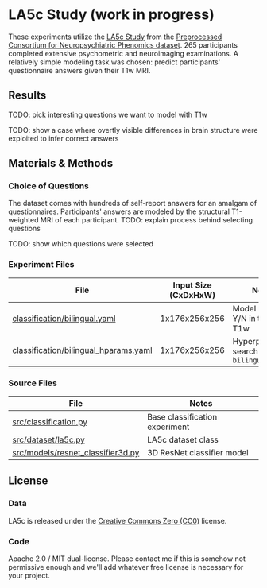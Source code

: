 # LA5c Study (work in progress)
These experiments utilize the [LA5c Study](https://openneuro.org/datasets/ds000030/versions/1.0.0) from the [Preprocessed Consortium for Neuropsychiatric Phenomics dataset](https://f1000research.com/articles/6-1262/v2). 265 participants completed extensive psychometric and neuroimaging examinations. A relatively simple modeling task was chosen: predict participants' questionnaire answers given their T1w MRI.

## Results
TODO: pick interesting questions we want to model with T1w

TODO: show a case where overtly visible differences in brain structure were exploited to infer correct answers 

## Materials & Methods
### Choice of Questions
The dataset comes with hundreds of self-report answers for an amalgam of questionnaires. Participants' answers are modeled by the structural T1-weighted MRI of each participant. TODO: explain process behind selecting questions

TODO: show which questions were selected

### Experiment Files
| File                                                                             | Input Size (CxDxHxW)  | Notes
| -------------------------------------------------------------------------------- | --------------------- | ------
| [classification/bilingual.yaml](classification/bilingual.yaml)                   | 1x176x256x256         | Model bilingual Y/N in terms of T1w
| [classification/bilingual_hparams.yaml](classification/bilingual_hparams.yaml)   | 1x176x256x256         | Hyperparameter search for `bilingual.yaml`

### Source Files
| File                                                                     | Notes
| ------------------------------------------------------------------------ | ------------------------------
| [src/classification.py](/src/classification.py)                          | Base classification experiment
| [src/dataset/la5c.py](/src/dataset/la5c.py)                              | LA5c dataset class
| [src/models/resnet_classifier3d.py](/src/models/resnet_classifier3d.py)  | 3D ResNet classifier model

## License
### Data
LA5c is released under the [Creative Commons Zero (CC0)](https://creativecommons.org/choose/zero/) license.

### Code
Apache 2.0 / MIT dual-license. Please contact me if this is somehow not permissive enough and we'll add whatever free license is necessary for your project.
